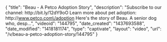 {
    "title": "Beau - A Petco Adoption Story",
    "description": "Subscribe to our channel: http:\/\/bit.ly\/12dY9oO Learn more about pet adoption: http:\/\/www.petco.com\/adoption Here's the story of Beau. A senior dog who, desp...",
    "videoid": "144795",
    "date_created": "1437693588",
    "date_modified": "1418181174",
    "type": "captivate",
    "layout": "video",
    "url": "\/v\/beau-a-petco-adoption-story\/144795"
}